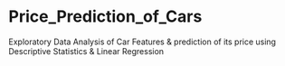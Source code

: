 # Price_Prediction_of_Cars
 Exploratory Data Analysis of Car Features & prediction of its price using Descriptive Statistics & Linear Regression
